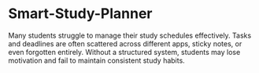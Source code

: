 # Smart-Study-Planner
Many students struggle to manage their study schedules effectively. Tasks and deadlines are often scattered across different apps, sticky notes, or even forgotten entirely. Without a structured system, students may lose motivation and fail to maintain consistent study habits.
